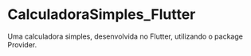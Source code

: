# CalculadoraSimples_Flutter
Uma calculadora simples, desenvolvida no Flutter, utilizando o package Provider.

